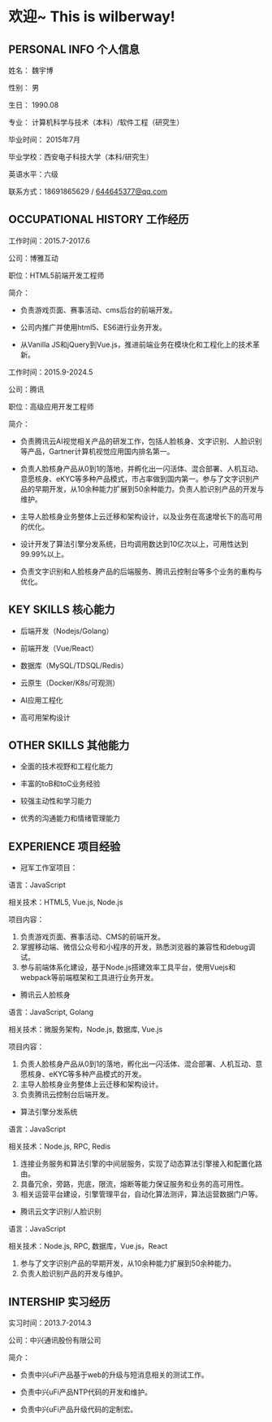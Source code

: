 
# 欢迎~ This is wilberway!

## PERSONAL INFO 个人信息 

姓名： 魏宇博

性别： 男

生日： 1990.08

专业： 计算机科学与技术（本科）/软件工程（研究生）

毕业时间： 2015年7月

毕业学校：西安电子科技大学（本科/研究生）

英语水平：六级

联系方式：18691865629 / 644645377@qq.com

## OCCUPATIONAL HISTORY 工作经历

工作时间：2015.7-2017.6

公司：博雅互动

职位：HTML5前端开发工程师

简介：

* 负责游戏页面、赛事活动、cms后台的前端开发。

* 公司内推广并使用html5、ES6进行业务开发。

* 从Vanilla JS和jQuery到Vue.js，推进前端业务在模块化和工程化上的技术革新。


工作时间：2015.9-2024.5

公司：腾讯

职位：高级应用开发工程师

简介：

* 负责腾讯云AI视觉相关产品的研发工作，包括人脸核身、文字识别、人脸识别等产品，Gartner计算机视觉应用国内排名第一。

* 负责人脸核身产品从0到1的落地，并孵化出一闪活体、混合部署、人机互动、意愿核身、eKYC等多种产品模式，市占率做到国内第一。参与了文字识别产品的早期开发，从10余种能力扩展到50余种能力。负责人脸识别产品的开发与维护。

* 主导人脸核身业务整体上云迁移和架构设计，以及业务在高速增长下的高可用的优化。

* 设计开发了算法引擎分发系统，日均调用数达到10亿次以上，可用性达到99.99%以上。

* 负责文字识别和人脸核身产品的后端服务、腾讯云控制台等多个业务的重构与优化。

## KEY SKILLS  核心能力

* 后端开发（Nodejs/Golang）

* 前端开发（Vue/React）
  
* 数据库（MySQL/TDSQL/Redis）
  
* 云原生（Docker/K8s/可观测）

* AI应用工程化

* 高可用架构设计

## OTHER SKILLS 其他能力

* 全面的技术视野和工程化能力

* 丰富的toB和toC业务经验

* 较强主动性和学习能力

* 优秀的沟通能力和情绪管理能力

## EXPERIENCE 项目经验

* 冠军工作室项目： 

语言：JavaScript

相关技术：HTML5, Vue.js, Node.js

项目内容：
1. 负责游戏页面、赛事活动、CMS的前端开发。
2. 掌握移动端、微信公众号和小程序的开发，熟悉浏览器的兼容性和debug调试。
3. 参与前端体系化建设，基于Node.js搭建效率工具平台，使用Vuejs和webpack等前端框架和工具进行业务开发。

* 腾讯云人脸核身

语言：JavaScript, Golang

相关技术：微服务架构，Node.js, 数据库, Vue.js

项目内容：
1. 负责人脸核身产品从0到1的落地，孵化出一闪活体、混合部署、人机互动、意愿核身、eKYC等多种产品模式的开发。
2. 主导人脸核身业务整体上云迁移和架构设计。
3. 负责腾讯云控制台后端开发。

* 算法引擎分发系统

语言：JavaScript

相关技术：Node.js, RPC, Redis 

1. 连接业务服务和算法引擎的中间层服务，实现了动态算法引擎接入和配置化路由。
2. 具备冗余，旁路，兜底，限流，熔断等能力保证服务和业务的高可用性。
3. 相关运营平台建设，引擎管理平台，自动化算法测评，算法运营数据门户等。

* 腾讯云文字识别/人脸识别

语言：JavaScript

相关技术：Node.js, RPC, 数据库，Vue.js，React

1. 参与了文字识别产品的早期开发，从10余种能力扩展到50余种能力。
2. 负责人脸识别产品的开发与维护。


## INTERSHIP 实习经历

实习时间：2013.7-2014.3 

公司：中兴通讯股份有限公司 

简介：

* 负责中兴uFi产品基于web的升级与短消息相关的测试工作。

* 负责中兴uFi产品NTP代码的开发和维护。 

* 负责中兴uFi产品升级代码的定制宏。 

